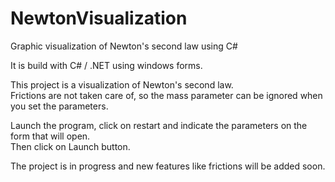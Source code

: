 # NewtonVisualization
Graphic visualization of Newton's second law using C#<br/>

It is build with C# / .NET using windows forms.<br/>

This project is a visualization of Newton's second law. <br/>
Frictions are not taken care of, so the mass parameter can be ignored when you set the parameters.<br/>

Launch the program, click on restart and indicate the parameters on the form that will open. <br/>
Then click on Launch button.<br/>

The project is in progress and new features like frictions will be added soon.<br/>
